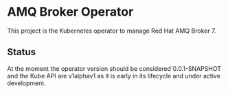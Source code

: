 # AMQ Broker Operator

This project is the Kubernetes operator to manage Red Hat AMQ Broker 7.

## Status
At the moment the operator version should be considered`0.0.1-SNAPSHOT and the Kube API are v1alphav1
as it is early in its lifecycle and under active development.
